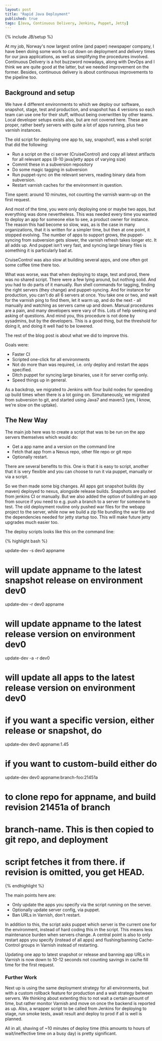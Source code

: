 ```yaml
---
layout: post
title: "Rapid Java Deployment"
published: true
tags: [Java, Continuous Delivery, Jenkins, Puppet, Jetty]
---
```

{% include JB/setup %}

At my job, Norway's now largest online (and paper) newspaper company, I have been doing some
work to cut down on deployment and delivery times for our java applications, as well as simplifying the procedures involved. Continuous Delivery is a hot buzzword nowadays, along with DevOps and I think we are quite good at the latter, but we needed improvement on the former. Besides, continuous delivery is about continuous improvements to the pipeline too. 

## Background and setup

We have 4 different environments to which we deploy our software, snapshot, stage, test and production, and snapshot has 4 versions so each team can use one for their stuff, without being overwritten by other teams. Local developer setups exists also, but are not covered here. These are proper, rather beefy servers with quite a lot of apps running, plus two varnish instances.

The old script for deploying one app to, say, snapshot1, was a shell script that did the following:

 * Run a script on the ci server (CruiseControl) and copy all latest artifacts for all relevant apps (8-10 java/jetty apps of varying size)
 * Commit these in a subversion repository
 * Do some magic tagging in subversion 
 * Run puppet-sync on the relevant servers, reading binary data from subversion.
 * Restart varnish caches for the environment in question. 

Time spent: around 10 minutes, not counting the varnish warm-up on the first request. 

And most of the time, you were only deploying one or maybe two apps, but everything was done nevertheless. This was needed every time you wanted to deploy an app for someone else to see, a product owner for instance. The reason this had become so slow, was, as is the case in many organizations, that it is written for a simpler time, but then at one point, it stopped evolving. The number of apps to support grows, the puppet-syncing from subversion gets slower, the varnish refresh takes longer etc. It all adds up. And puppet isn't very fast, and syncing large binary files is something it is particularly bad at. 

CruiseControl was also slow at building several apps, and one often got some coffee time there too. 

What was worse, was that when deploying to stage, test and prod, there was no shared script. There were a few lying around, but nothing solid. And you had to do parts of it manually. Run shell commands for tagging, finding the right servers (they change) and puppet-syncing. And for instance for production, you can't do all 6 servers at once. You take one or two, and wait for the varnish ping to find them, let it warm up, and do the next - all manually and watching as servers came up and down. Manual procedures are a pain, and many developers were vary of this. Lots of help seeking and asking of questions. And mind you, this procedure is not done by sysadmins, but by the developers. This is a good thing, but the threshold for doing it, and doing it well had to be lowered.

The rest of the blog post is about what we did to improve this. 

Goals were:

 * Faster CI
 * Scripted one-click for all environments
 * Not do more than was required, i.e. only deploy and restart the apps specified.
 * Ditch puppet for syncing large binaries, use it for server config only.
 * Speed things up in general.

As a backdrop, we migrated to Jenkins with four build nodes for speeding up build times when there is a lot going on. Simultaneously, we migrated from subversion to git, and started using Java7 and maven3 (yes, I know, we're slow on the uptake). 
 
## The New Way

The main job here was to create a script that was to be run on the app servers themselves which would do:

 * Get a app name and a version on the command line
 * Fetch that app from a Nexus repo, other file repo or git repo
 * Optionally restart. 

There are several benefits to this. One is that it is easy to script, another that it is very flexible and you can choose to run it via puppet, manually or via a script.

So we then made some big changes. All apps got snapshot builds (by maven) deployed to nexus, alongside release builds. Snapshots are pushed from jenkins CI or manually. But we also added the option of building an app from source if you need to e.g. push a branch to a server for someone to test. The old deployment routine only pushed war files for the webapp project to the server, while now we build a zip file bundling the war file and the dependencies needed for jetty startup too. This will make future jetty upgrades much easier too.

The deploy scripts looks like this on the command line:

{% highlight bash %}

update-dev -s dev0 appname
# will update appname to the latest snapshot release on environment dev0

update-dev -r dev0 appname
# will update appname to the latest release version on environment dev0

update-dev -a -r dev0 
# will update all apps to the latest release version on environment dev0

# if you want a specific version, either release or snapshot, do
update-dev dev0 appname:1.45

# if you want to custom-build either do

update-dev dev0 appname:branch-foo:21451a
# to clone repo for appname, and build revision 21451a of branch 
# branch-name. This is then copied to git repo, and deployment 
# script fetches it from there. if revision is omitted, you get HEAD.

{% endhighlight %}

The main points here are:

 * Only update the apps you specify via the script running on the server.
 * Optionally update server config, via puppet.
 * Ban URLs in Varnish, don't restart.

In addition to this, the script asks puppet which server is the current one for the environment, instead of hard coding this in the script. This means less maintenance burden when servers change. A central point is also to only restart apps you specify (instead of all apps) and flushing/banning Cache-Control groups in Varnish instead of restarting. 

Updating one app to latest snapshot or release and banning app URLs in Varnish is now down to 10-12 seconds not counting savings in cache fill time for the first request. 

### Further Work

Next up is using the same deployment strategy for all environments, but with a custom rollback feature for production and a wait strategy between servers. We thinking about extenting this to not wait a certain amount of time, but rather monitor Varnish and move on once the backend is reported as up. Also, a wrapper script to be called from Jenkins for deploying to stage, run smoke tests, await result and deploy to prod if all is well is planned. 

All in all, shaving of ~10 minutes of deploy time (this amounts to hours of wait/ineffective time on a busy day) is pretty significant. 
